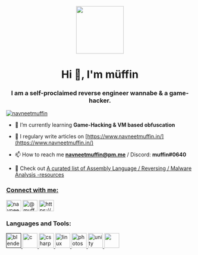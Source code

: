 <div align="center">
  <img src="http://www.nyan.cat/cats/original.gif" height="128">
</div>



<h1 align="center">Hi 👋, I'm müffin</h1>
<h3 align="center">I am a self-proclaimed reverse engineer wannabe & a game-hacker.</h3>

<p align="left"> <a href="https://twitter.com/navneetmuffin" target="blank"><img src="https://img.shields.io/twitter/follow/navneetmuffin?logo=twitter&style=for-the-badge" alt="navneetmuffin" /></a> </p>

- 🌱 I’m currently learning **Game-Hacking & VM based obfuscation**

- 📝 I regulary write articles on [https://www.navneetmuffin.in/](https://www.navneetmuffin.in/)

- 📫 How to reach me **navneetmuffin@pm.me** / Discord: **muffin#0640**
- :round_pushpin:  Check out <a href="https://gist.github.com/navneetmuffin/ff678b1fda17e6188aa0462a99626121">A curated list of Assembly Language / Reversing / Malware Analysis -resources

<p align="left">
<h3 align="left">Connect with me:</h3>
<a href="https://twitter.com/navneetmuffin" target="blank"><img align="center" src="https://cdn.jsdelivr.net/npm/simple-icons@3.0.1/icons/twitter.svg" alt="navneetmuffin" height="30" width="40" /></a>
<a href="https://medium.com/@muff1n" target="blank"><img align="center" src="https://cdn.jsdelivr.net/npm/simple-icons@3.0.1/icons/medium.svg" alt="@muff1n" height="30" width="40" /></a>
<a href="/https://www.navneetmuffin.in/feed.xml" target="blank"><img align="center" src="https://cdn.jsdelivr.net/npm/simple-icons@3.0.1/icons/rss.svg" alt="https://www.navneetmuffin.in/feed.xml" height="30" width="40" /></a>
</p>

<h3 align="left">Languages and Tools:</h3>
<p align="left"> <a href="" target="_blank"> <img src="https://download.blender.org/branding/community/blender_community_badge_white.svg" alt="blender" width="40" height="40"/> </a> <a href="https://www.cprogramming.com/" target="_blank"> <img src="https://devicons.github.io/devicon/devicon.git/icons/c/c-original.svg" alt="c" width="40" height="40"/> </a> <a href="https://www.w3schools.com/cs/" target="_blank"> <img src="https://devicons.github.io/devicon/devicon.git/icons/csharp/csharp-original.svg" alt="csharp" width="40" height="40"/> </a> <a href="https://www.linux.org/" target="_blank"> <img src="https://devicons.github.io/devicon/devicon.git/icons/linux/linux-original.svg" alt="linux" width="40" height="40"/> </a> <a href="https://www.photoshop.com/en" target="_blank"> <img src="https://devicons.github.io/devicon/devicon.git/icons/photoshop/photoshop-plain.svg" alt="photoshop" width="40" height="40"/> </a> <a href="https://unity.com/" target="_blank"> <img src="https://www.vectorlogo.zone/logos/unity3d/unity3d-icon.svg" alt="unity" width="40" height="40"/> </a> <img height="40" src="https://cs.lmu.edu/~ray/images/nasm-logo.png">  </p>
